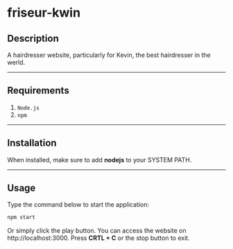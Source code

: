# friseur-kwin

## Description
A hairdresser website, particularly for Kevin, the best hairdresser in the werld.

---
## Requirements
1. `Node.js`
2. `npm`

---
## Installation
When installed, make sure to add **nodejs** to your SYSTEM PATH. 

---
## Usage
Type the command below to start the application:

```bash
npm start
```

Or simply click the play button. You can access the website on http://localhost:3000. Press **CRTL + C** or the stop button to exit.

